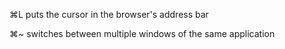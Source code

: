 ⌘L puts the cursor in the browser's address bar

⌘~ switches between multiple windows of the same application
